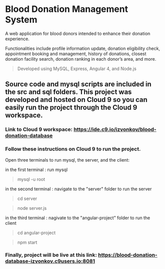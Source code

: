 # Blood Donation Management System

A web application for blood donors intended to  enhance their donation experience.

Functionalities include profile information update, donation eligibility check, appointment booking and management, history of donations, closest donation facility search, donation ranking in each donor’s area, and more.

>Developed using MySQL, Express, Angular 4, and Node.js

## Source code and mysql scripts are included in the src and sql folders. This project was developed and hosted on Cloud 9 so you can easily run the project through the Cloud 9 workspace.

### Link to Cloud 9 workspace: https://ide.c9.io/izvonkov/blood-donation-database

### Follow these instructions on Cloud 9 to run the project.
Open three terminals to run mysql, the server, and the client:

in the first terminal : run mysql
>mysql -u root

in the second terminal : navigate to the "server" folder to run the server
>cd server

>node server.js

in the third terminal : nagivate to the "angular-project" folder to run the client
>cd angular-project

>npm start

### Finally, project will be live at this link: https://blood-donation-database-izvonkov.c9users.io:8081

